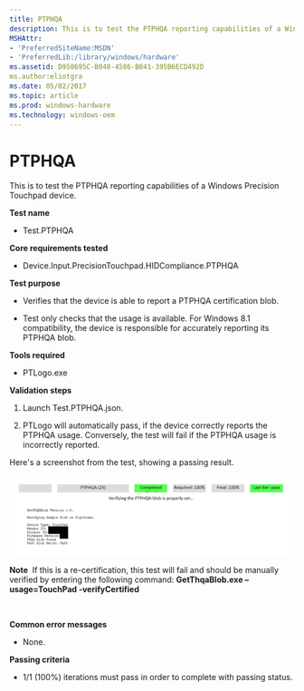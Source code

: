 ```yaml
---
title: PTPHQA
description: This is to test the PTPHQA reporting capabilities of a Windows Precision Touchpad device.
MSHAttr:
- 'PreferredSiteName:MSDN'
- 'PreferredLib:/library/windows/hardware'
ms.assetid: D958695C-B048-4586-B041-395B6ECD492D
ms.author:eliotgra
ms.date: 05/02/2017
ms.topic: article
ms.prod: windows-hardware
ms.technology: windows-oem
---
```


# PTPHQA


This is to test the PTPHQA reporting capabilities of a Windows Precision Touchpad device.

**Test name**

-   Test.PTPHQA

**Core requirements tested**

-   Device.Input.PrecisionTouchpad.HIDCompliance.PTPHQA

**Test purpose**

-   Verifies that the device is able to report a PTPHQA certification blob.

-   Test only checks that the usage is available. For Windows 8.1 compatibility, the device is responsible for accurately reporting its PTPHQA blob.

**Tools required**

-   PTLogo.exe

**Validation steps**

1. Launch Test.PTPHQA.json.

2. PTLogo will automatically pass, if the device correctly reports the PTPHQA usage. Conversely, the test will fail if the PTPHQA usage is incorrectly reported.

Here's a screenshot from the test, showing a passing result.

![screenshot from the ptphqa test for a windows precision touchpad device, showing a passing result.](../images/precision-test-ptphqa.png)

**Note**  If this is a re-certification, this test will fail and should be manually verified by entering the following command: **GetThqaBlob.exe –usage=TouchPad -verifyCertified**

 

**Common error messages**

-   None.

**Passing criteria**

-   1/1 (100%) iterations must pass in order to complete with passing status.

 

 






